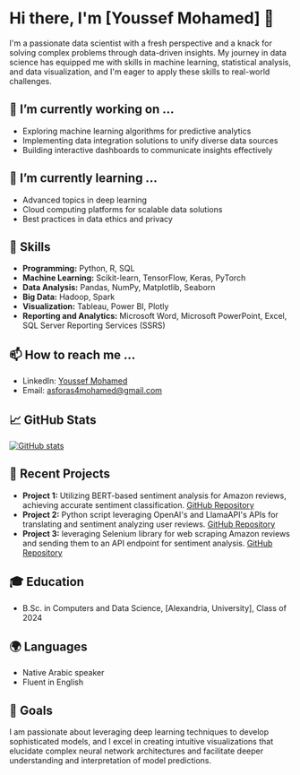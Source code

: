 # Hi there, I'm [Youssef Mohamed] 👋

I'm a passionate data scientist with a fresh perspective and a knack for solving complex problems through data-driven insights. My journey in data science has equipped me with skills in machine learning, statistical analysis, and data visualization, and I'm eager to apply these skills to real-world challenges.

## 🔭 I’m currently working on ...
- Exploring machine learning algorithms for predictive analytics
- Implementing data integration solutions to unify diverse data sources
- Building interactive dashboards to communicate insights effectively

## 🌱 I’m currently learning ...
- Advanced topics in deep learning
- Cloud computing platforms for scalable data solutions
- Best practices in data ethics and privacy

## 💼 Skills
- **Programming:** Python, R, SQL
- **Machine Learning:** Scikit-learn, TensorFlow, Keras, PyTorch
- **Data Analysis:** Pandas, NumPy, Matplotlib, Seaborn
- **Big Data:** Hadoop, Spark
- **Visualization:** Tableau, Power BI, Plotly
- **Reporting and Analytics:** Microsoft Word, Microsoft PowerPoint, Excel, SQL Server Reporting Services (SSRS)

## 📫 How to reach me ...
- LinkedIn: [Youssef Mohamed](https://www.linkedin.com/in/youssef-mohamed-135b84291/)
- Email: asforas4mohamed@gmail.com

## 📈 GitHub Stats
[![GitHub stats](https://github-readme-stats.vercel.app/api?username=youssef00mohamed&show_icons=true&theme=radical)](https://github.com/youssef00mohamed)

## 📝 Recent Projects
- **Project 1:** Utilizing BERT-based sentiment analysis for Amazon reviews, achieving accurate sentiment classification. [GitHub Repository](https://github.com/youssef00mohamed/BERT-Based-Sentiment-Analysis-Model-for-Product-Reviews)
- **Project 2:** Python script leveraging OpenAI's and LlamaAPI's APIs for translating and sentiment analyzing user reviews. [GitHub Repository](https://github.com/youssef00mohamed/Sentiment-Analysis-of-User-Reviews-with-OpenAI-s-Llama-13B-Model)
- **Project 3:** leveraging Selenium library for web scraping Amazon reviews and sending them to an API endpoint for sentiment analysis. [GitHub Repository](https://github.com/youssef00mohamed/Amazon-Reviews-Scraper-with-API-Integration)

## 🎓 Education
- B.Sc. in Computers and Data Science, [Alexandria, University], Class of 2024

## 🌍 Languages
- Native Arabic speaker
- Fluent in English

## 🎯 Goals
I am passionate about leveraging deep learning techniques to develop sophisticated models, and I excel in creating intuitive visualizations that elucidate complex neural network architectures and facilitate deeper understanding and interpretation of model predictions.
